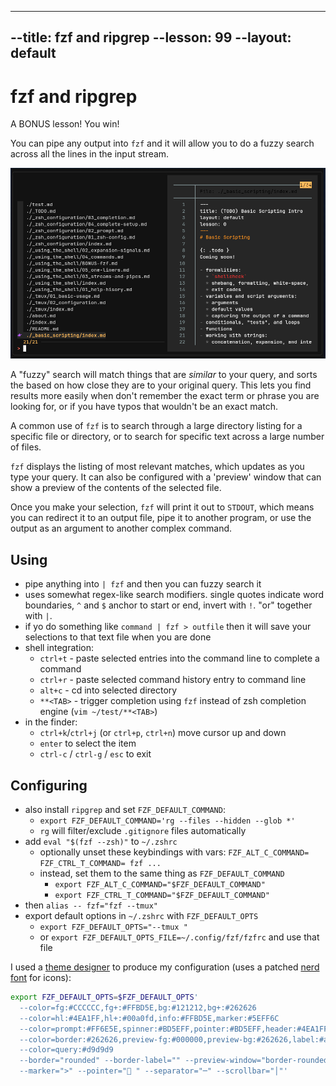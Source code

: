 -----
--title: fzf and ripgrep
--lesson: 99
--layout: default
-----
# fzf and ripgrep

A BONUS lesson! You win!

You can pipe any output into `fzf` and it will allow you to do a fuzzy search across all the lines in the input stream.

![image](./images/fzf.png)

A "fuzzy" search will match things that are _similar_ to your query, and sorts the based on how close they are to your original query. This lets you find results more easily when don't remember the exact term or phrase you are looking for, or if you have typos that wouldn't be an exact match.

A common use of `fzf` is to search through a large directory listing for a specific file or directory, or to search for specific text across a large number of files.

`fzf` displays the listing of most relevant matches, which updates as you type your query. It can also be configured with a 'preview' window that can show a preview of the contents of the selected file.

Once you make your selection, `fzf` will print it out to `STDOUT`, which means you can redirect it to an output file, pipe it to another program, or use the output as an argument to another complex command.

## Using

- pipe anything into `| fzf` and then you can fuzzy search it
- uses somewhat regex-like search modifiers. single quotes indicate word boundaries, `^` and `$` anchor to start or end, invert with `!`. "or" together with `|`.
- if yo do something like `command | fzf > outfile` then it will save your selections to that text file when you are done
- shell integration:
    - `ctrl+t` - paste selected entries into the command line to complete a command
    - `ctrl+r` - paste selected command history entry to command line
    - `alt+c` - cd into selected directory
    - `**<TAB>` - trigger completion using `fzf` instead of zsh completion engine (`vim ~/test/**<TAB>`)
- in the finder:
    - `ctrl+k`/`ctrl+j` (or `ctrl+p`, `ctrl+n`) move cursor up and down
    - `enter` to select the item
    - `ctrl-c` / `ctrl-g` / `esc` to exit

## Configuring

- also install `ripgrep` and set `FZF_DEFAULT_COMMAND`:
    - `export FZF_DEFAULT_COMMAND='rg --files --hidden --glob *'`
    - `rg` will filter/exclude `.gitignore` files automatically
- add `eval "$(fzf --zsh)"` to `~/.zshrc`
    - optionally unset these keybindings with vars: `FZF_ALT_C_COMMAND= FZF_CTRL_T_COMMAND= fzf ...`
    - instead, set them to the same thing as `FZF_DEFAULT_COMMAND`
        - `export FZF_ALT_C_COMMAND="$FZF_DEFAULT_COMMAND"`
        - `export FZF_CTRL_T_COMMAND="$FZF_DEFAULT_COMMAND"`
- then `alias -- fzf="fzf --tmux"`
- export default options in `~/.zshrc` with `FZF_DEFAULT_OPTS`
    - `export FZF_DEFAULT_OPTS="--tmux "`
    - or `export FZF_DEFAULT_OPTS_FILE=~/.config/fzf/fzfrc` and use that file

I used a [theme designer](https://vitormv.github.io/fzf-themes/) to produce my configuration (uses a patched [nerd font](https://nerdfonts.com) for icons):

```zsh
export FZF_DEFAULT_OPTS=$FZF_DEFAULT_OPTS'
  --color=fg:#CCCCCC,fg+:#FFBD5E,bg:#121212,bg+:#262626
  --color=hl:#4EA1FF,hl+:#00a0fd,info:#FFBD5E,marker:#5EFF6C
  --color=prompt:#FF6E5E,spinner:#BD5EFF,pointer:#BD5EFF,header:#4EA1FF
  --color=border:#262626,preview-fg:#000000,preview-bg:#262626,label:#aeaeae
  --color=query:#d9d9d9
  --border="rounded" --border-label="" --preview-window="border-rounded" --prompt="> "
  --marker=">" --pointer="󰋇 " --separator="─" --scrollbar="│"'
```
